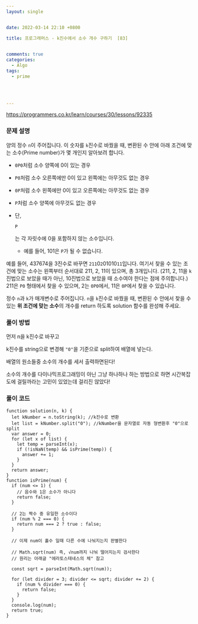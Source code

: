```yaml
---
layout: single


date: 2022-03-14 22:10 +0800

title: 프로그래머스 - k진수에서 소수 개수 구하기  [83]

  
comments: true
categories: 
  - Algo
tags: 
  - prime
  


 
---
```


https://programmers.co.kr/learn/courses/30/lessons/92335

### 문제 설명

양의 정수 `n`이 주어집니다. 이 숫자를 `k`진수로 바꿨을 때, 변환된 수 안에 아래 조건에 맞는 소수(Prime number)가 몇 개인지 알아보려 합니다.

- `0P0`처럼 소수 양쪽에 0이 있는 경우

- `P0`처럼 소수 오른쪽에만 0이 있고 왼쪽에는 아무것도 없는 경우

- `0P`처럼 소수 왼쪽에만 0이 있고 오른쪽에는 아무것도 없는 경우

- `P`처럼 소수 양쪽에 아무것도 없는 경우

- 단,

  ```
  P
  ```

  는 각 자릿수에 0을 포함하지 않는 소수입니다.

  - 예를 들어, 101은 `P`가 될 수 없습니다.

예를 들어, 437674을 3진수로 바꾸면 `211`0`2`01010`11`입니다. 여기서 찾을 수 있는 조건에 맞는 소수는 왼쪽부터 순서대로 211, 2, 11이 있으며, 총 3개입니다. (211, 2, 11을 `k`진법으로 보았을 때가 아닌, 10진법으로 보았을 때 소수여야 한다는 점에 주의합니다.) 211은 `P0` 형태에서 찾을 수 있으며, 2는 `0P0`에서, 11은 `0P`에서 찾을 수 있습니다.

정수 `n`과 `k`가 매개변수로 주어집니다. `n`을 `k`진수로 바꿨을 때, 변환된 수 안에서 찾을 수 있는 **위 조건에 맞는 소수**의 개수를 return 하도록 solution 함수를 완성해 주세요.

### 풀이 방법

먼저 n을 k진수로 바꾸고

k진수를 string으로 변경해 `"0"`을 기준으로 split하여 배열에 넣는다. 

배열의 원소들중 소수의 개수를 세서 출력하면된다!



소수의 개수를 다이나믹프로그래밍이 아닌 그냥 하나하나 하는 방법으로 하면 시간복잡도에 걸릴까라는 고민이 있었는데 걸리진 않았다!

### 풀이 코드

```
function solution(n, k) {
  let kNumber = n.toString(k); //k진수로 변환
  let list = kNumber.split("0"); //kNumber을 문자열로 자동 형변환후 "0"으로 split
  var answer = 0;
  for (let x of list) {
    let temp = parseInt(x);
    if (!isNaN(temp) && isPrime(temp)) {
      answer += 1;
    }
  }
  return answer;
}
function isPrime(num) {
  if (num <= 1) {
    // 음수와 1은 소수가 아니다
    return false;
  }

  // 2는 짝수 중 유일한 소수이다
  if (num % 2 === 0) {
    return num === 2 ? true : false;
  }

  // 이제 num이 홀수 일때 다른 수에 나눠지는지 판별한다

  // Math.sqrt(num) 즉, √num까지 나눠 떨어지는지 검사한다
  // 원리는 아래글 "에라토스테네스의 체" 참고

  const sqrt = parseInt(Math.sqrt(num));

  for (let divider = 3; divider <= sqrt; divider += 2) {
    if (num % divider === 0) {
      return false;
    }
  }
  console.log(num);
  return true;
}
```

